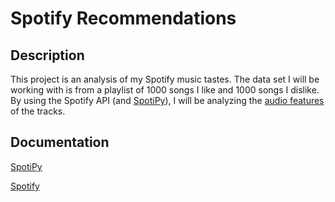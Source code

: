 # Spotify Recommendations

## Description

This project is an analysis of my Spotify music tastes. The data set I will be working with is from a playlist of 1000 songs I like and 1000 songs I dislike. By using the Spotify API (and [SpotiPy](http://spotipy.readthedocs.io/en/latest/#)), I will be analyzing the [audio features](https://developer.spotify.com/web-api/get-audio-features/) of the tracks.

## Documentation
[SpotiPy](http://spotipy.readthedocs.org/)

[Spotify](https://developer.spotify.com/web-api/get-audio-features/)
